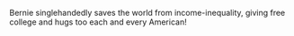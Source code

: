 Bernie singlehandedly saves the world from income-inequality, giving free
college and hugs too each and every American! 
